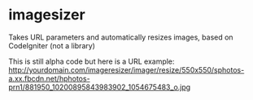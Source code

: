 imagesizer
==========

Takes URL parameters and automatically resizes images, based on CodeIgniter (not a library)

This is still alpha code but here is a URL example:
http://yourdomain.com/imageresizer/imager/resize/550x550/sphotos-a.xx.fbcdn.net/hphotos-prn1/881950_10200895843983902_1054675483_o.jpg


